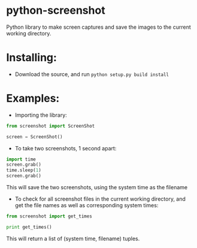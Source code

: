 python-screenshot
=======================
Python library to make screen captures and save the images to the current working directory.

Installing:
===========
- Download the source, and run `python setup.py build install`

Examples:
==========

- Importing the library:

```python
from screenshot import ScreenShot

screen = ScreenShot()
```

- To take two screenshots, 1 second apart:

```python
import time
screen.grab()
time.sleep(1)
screen.grab()
```

This will save the two screenshots, using the system time as the filename

- To check for all screenshot files in the current working directory, and get the file names as well as
corresponding system times:

```python
from screenshot import get_times

print get_times()
```

This will return a list of (system time, filename) tuples.
